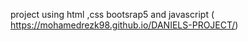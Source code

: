project using html ,css bootsrap5 and javascript ( https://mohamedrezk98.github.io/DANIELS-PROJECT/)
